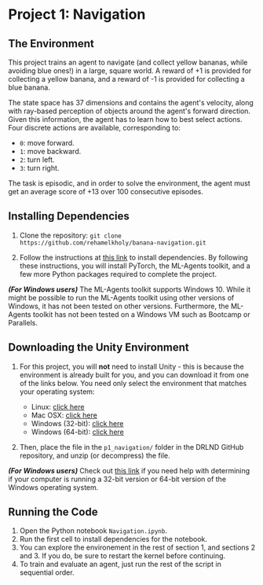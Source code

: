# Project 1: Navigation

## The Environment
This project trains an agent to navigate (and collect yellow bananas, while avoiding blue ones!) in a large, square world. A reward of +1 is provided for collecting a yellow banana, and a reward of -1 is provided for collecting a blue banana.

The state space has 37 dimensions and contains the agent's velocity, along with ray-based perception of objects around the agent's forward direction. Given this information, the agent has to learn how to best select actions. Four discrete actions are available, corresponding to:
- `0`: move forward.
- `1`: move backward.
- `2`: turn left.
- `3`: turn right.

The task is episodic, and in order to solve the environment, the agent must get an average score of +13 over 100 consecutive episodes.

## Installing Dependencies
1. Clone the repository:
`
git clone https://github.com/rehamelkholy/banana-navigation.git
`

2. Follow the instructions at [this link](https://github.com/udacity/deep-reinforcement-learning#dependencies) to install dependencies. By following these instructions, you will install PyTorch, the ML-Agents toolkit, and a few more Python packages required to complete the project.

__*(For Windows users)*__ The ML-Agents toolkit supports Windows 10. While it might be possible to run the ML-Agents toolkit using other versions of Windows, it has not been tested on other versions. Furthermore, the ML-Agents toolkit has not been tested on a Windows VM such as Bootcamp or Parallels. 

## Downloading the Unity Environment
1. For this project, you will **not** need to install Unity - this is because the environment is already built for you, and you can download it from one of the links below. You need only select the environment that matches your operating system:
    - Linux: [click here](https://s3-us-west-1.amazonaws.com/udacity-drlnd/P1/Banana/Banana_Linux.zip)
    - Mac OSX: [click here](https://s3-us-west-1.amazonaws.com/udacity-drlnd/P1/Banana/Banana.app.zip)
    - Windows (32-bit): [click here](https://s3-us-west-1.amazonaws.com/udacity-drlnd/P1/Banana/Banana_Windows_x86.zip)
    - Windows (64-bit): [click here](https://s3-us-west-1.amazonaws.com/udacity-drlnd/P1/Banana/Banana_Windows_x86_64.zip)


2. Then, place the file in the `p1_navigation/` folder in the DRLND GitHub repository, and unzip (or decompress) the file.


_**(For Windows users)**_ Check out [this link](https://support.microsoft.com/en-us/help/827218/how-to-determine-whether-a-computer-is-running-a-32-bit-version-or-64) if you need help with determining if your computer is running a 32-bit version or 64-bit version of the Windows operating system.

## Running the Code

1. Open the Python notebook `Navigation.ipynb`.
2. Run the first cell to install dependencies for the notebook.
3. You can explore the environement in the rest of section 1, and sections 2 and 3. If you do, be sure to restart the kernel before continuing.
4. To train and evaluate an agent, just run the rest of the script in sequential order.
